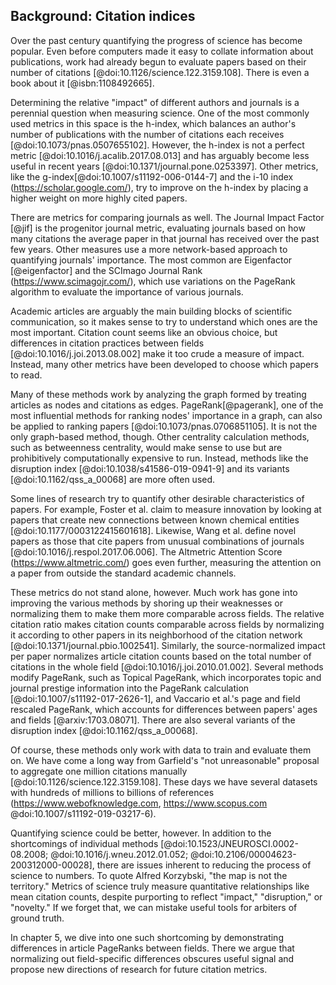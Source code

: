 
## Background: Citation indices

Over the past century quantifying the progress of science has become popular.
Even before computers made it easy to collate information about publications, work had already begun to evaluate papers based on their number of citations [@doi:10.1126/science.122.3159.108].
There is even a book about it [@isbn:1108492665].

Determining the relative "impact" of different authors and journals is a perennial question when measuring science.
One of the most commonly used metrics in this space is the h-index, which balances an author's number of publications with the number of citations each receives [@doi:10.1073/pnas.0507655102]. 
However, the h-index is not a perfect metric [@doi:10.1016/j.acalib.2017.08.013] and has arguably become less useful in recent years [@doi:10.1371/journal.pone.0253397].
Other metrics, like the g-index[@doi:10.1007/s11192-006-0144-7] and the i-10 index (https://scholar.google.com/), try to improve on the h-index by placing a higher weight on more highly cited papers.

There are metrics for comparing journals as well.
The Journal Impact Factor [@jif] is the progenitor journal metric, evaluating journals based on how many citations the average paper in that journal has received over the past few years.
Other measures use a more network-based approach to quantifying journals' importance.
The most common are Eigenfactor [@eigenfactor] and the SCImago Journal Rank (https://www.scimagojr.com/), which use variations on the PageRank algorithm to evaluate the importance of various journals. 

Academic articles are arguably the main building blocks of scientific communication, so it makes sense to try to understand which ones are the most important.
Citation count seems like an obvious choice, but differences in citation practices between fields [@doi:10.1016/j.joi.2013.08.002] make it too crude a measure of impact.
Instead, many other metrics have been developed to choose which papers to read.

Many of these methods work by analyzing the graph formed by treating articles as nodes and citations as edges.
PageRank[@pagerank], one of the most influential methods for ranking nodes' importance in a graph, can also be applied to ranking papers [@doi:10.1073/pnas.0706851105].
It is not the only graph-based method, though.
Other centrality calculation methods, such as betweenness centrality, would make sense to use but are prohibitively computationally expensive to run.
Instead, methods like the disruption index [@doi:10.1038/s41586-019-0941-9] and its variants [@doi:10.1162/qss_a_00068] are more often used.

Some lines of research try to quantify other desirable characteristics of papers.
For example, Foster et al. claim to measure innovation by looking at papers that create new connections between known chemical entities [@doi:10.1177/0003122415601618].
Likewise, Wang et al. define novel papers as those that cite papers from unusual combinations of journals [@doi:10.1016/j.respol.2017.06.006].
The Altmetric Attention Score (https://www.altmetric.com/) goes even further, measuring the attention on a paper from outside the standard academic channels.

These metrics do not stand alone, however.
Much work has gone into improving the various methods by shoring up their weaknesses or normalizing them to make them more comparable across fields.
The relative citation ratio makes citation counts comparable across fields by normalizing it according to other papers in its neighborhood of the citation network [@doi:10.1371/journal.pbio.1002541].
Similarly, the source-normalized impact per paper normalizes article citation counts based on the total number of citations in the whole field [@doi:10.1016/j.joi.2010.01.002].
Several methods modify PageRank, such as Topical PageRank, which incorporates topic and journal prestige information into the PageRank calculation [@doi:10.1007/s11192-017-2626-1], and 
Vaccario et al.'s page and field rescaled PageRank, which accounts for differences between papers' ages and fields [@arxiv:1703.08071].
There are also several variants of the disruption index [@doi:10.1162/qss_a_00068].

Of course, these methods only work with data to train and evaluate them on.
We have come a long way from Garfield's "not unreasonable" proposal to aggregate one million citations manually [@doi:10.1126/science.122.3159.108].
These days we have several datasets with hundreds of millions to billions of references (https://www.webofknowledge.com, https://www.scopus.com  @doi:10.1007/s11192-019-03217-6).

Quantifying science could be better, however.
In addition to the shortcomings of individual methods [@doi:10.1523/JNEUROSCI.0002-08.2008; @doi:10.1016/j.wneu.2012.01.052; @doi:10.2106/00004623-200312000-00028], there are issues inherent to reducing the process of science to numbers.
To quote Alfred Korzybski, "the map is not the territory." 
Metrics of science truly measure quantitative relationships like mean citation counts, despite purporting to reflect "impact," "disruption," or "novelty."
If we forget that, we can mistake useful tools for arbiters of ground truth.

In chapter 5, we dive into one such shortcoming by demonstrating differences in article PageRanks between fields.
There we argue that normalizing out field-specific differences obscures useful signal and propose new directions of research for future citation metrics.
